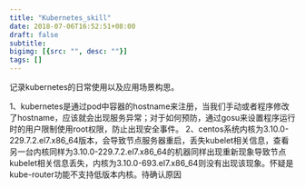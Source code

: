 ```yaml
---
title: "Kubernetes_skill"
date: 2018-07-06T16:52:51+08:00
draft: false
subtitle:
bigimg: [{src: "", desc: ""}]
tags: []
---
```


<!--more-->
记录kubernetes的日常使用以及应用场景构思。


1、kubernetes是通过pod中容器的hostname来注册，当我们手动或者程序修改了hostname，应该就会出现服务异常；对于如何预防，通过gosu来设置程序运行时的用户限制使用root权限，防止出现安全事件。
2、centos系统内核为3.10.0-229.7.2.el7.x86_64版本，会导致节点服务器重启，丢失kubelet相关信息，查看另一台内核同样为3.10.0-229.7.2.el7.x86_64的机器同样出现重新现象导致节点kubelet相关信息丢失，内核为3.10.0-693.el7.x86_64则没有出现该现象。怀疑是kube-router功能不支持低版本内核。待确认原因